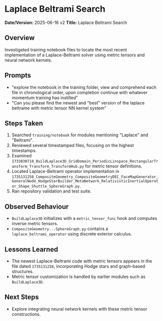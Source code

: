 # Laplace Beltrami Search

**Date/Version:** 2025-06-16 v2
**Title:** Laplace Beltrami Search

## Overview
Investigated training notebook files to locate the most recent implementation of a Laplace-Beltrami solver using metric tensors and neural network kernels.

## Prompts
- "explore the notebook in the training folder, view and comprehend each file in chronological order, upon completion continue with whatever momentum training has instilled"
- "Can you please find the newest and \"best\" version of the laplace beltrame with metric tensor NN kernel system"

## Steps Taken
1. Searched `training/notebook` for modules mentioning "Laplace" and "Beltrami".
2. Reviewed several timestamped files, focusing on the highest timestamps.
3. Examined `1733830718_BuildLaplace3D_GridDomain_PeriodicLinspace_RectangularTransform_Transform_TransformHub.py` for metric tensor definitions.
4. Located Laplace-Beltrami operator implementation in `1735131258_CompositeGeometry_CompositeGeometryDEC_FaceMapGenerator_GeneralNode_HodgeStarBuilder_MetaNetwork_RelativisticInertialOperator_Shape_Shuttle_SphereGraph.py`.
5. Ran repository validation and test suite.

## Observed Behaviour
- `BuildLaplace3D` initializes with a `metric_tensor_func` hook and computes inverse metric tensors.
- `CompositeGeometry...SphereGraph.py` contains a `laplace_beltrami_operator` using discrete exterior calculus.

## Lessons Learned
- The newest Laplace-Beltrami code with metric tensors appears in the file dated `1735131258`, incorporating Hodge stars and graph-based structures.
- Metric tensor customization is handled by earlier modules such as `BuildLaplace3D`.

## Next Steps
- Explore integrating neural network kernels with these metric tensor constructions.

